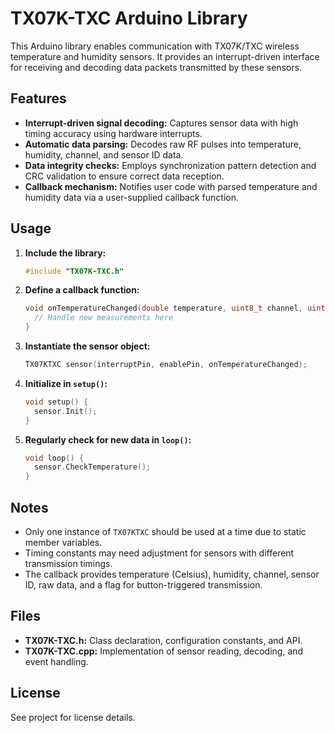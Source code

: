 # TX07K-TXC Arduino Library

This Arduino library enables communication with TX07K/TXC wireless temperature and humidity sensors. It provides an interrupt-driven interface for receiving and decoding data packets transmitted by these sensors.

## Features

- **Interrupt-driven signal decoding:** Captures sensor data with high timing accuracy using hardware interrupts.
- **Automatic data parsing:** Decodes raw RF pulses into temperature, humidity, channel, and sensor ID data.
- **Data integrity checks:** Employs synchronization pattern detection and CRC validation to ensure correct data reception.
- **Callback mechanism:** Notifies user code with parsed temperature and humidity data via a user-supplied callback function.

## Usage

1. **Include the library:**
   ```cpp
   #include "TX07K-TXC.h"
   ```

2. **Define a callback function:**
   ```cpp
   void onTemperatureChanged(double temperature, uint8_t channel, uint8_t sensorId, uint8_t* rawData, bool byButton) {
     // Handle new measurements here
   }
   ```

3. **Instantiate the sensor object:**
   ```cpp
   TX07KTXC sensor(interruptPin, enablePin, onTemperatureChanged);
   ```

4. **Initialize in `setup()`:**
   ```cpp
   void setup() {
     sensor.Init();
   }
   ```

5. **Regularly check for new data in `loop()`:**
   ```cpp
   void loop() {
     sensor.CheckTemperature();
   }
   ```

## Notes

- Only one instance of `TX07KTXC` should be used at a time due to static member variables.
- Timing constants may need adjustment for sensors with different transmission timings.
- The callback provides temperature (Celsius), humidity, channel, sensor ID, raw data, and a flag for button-triggered transmission.

## Files

- **TX07K-TXC.h:** Class declaration, configuration constants, and API.
- **TX07K-TXC.cpp:** Implementation of sensor reading, decoding, and event handling.

## License

See project for license details.
